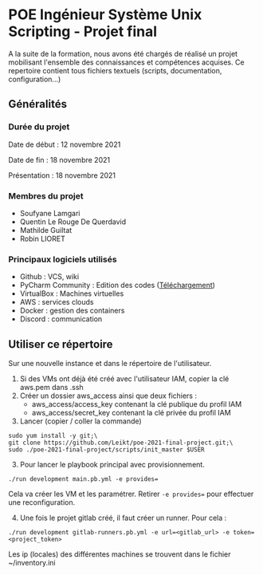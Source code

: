 # POE Ingénieur Système Unix Scripting - Projet final
A la suite de la formation, nous avons été chargés de réalisé un projet mobilisant l'ensemble des connaissances et compétences acquises. Ce repertoire contient tous fichiers textuels (scripts, documentation, configuration...)
## Généralités
### Durée du projet
Date de début : 12 novembre 2021

Date de fin : 18 novembre 2021

Présentation : 18 novembre 2021
### Membres du projet
* Soufyane Lamgari
* Quentin Le Rouge De Querdavid
* Mathilde Guiltat
* Robin LIORET
### Principaux logiciels utilisés
* Github : VCS, wiki
* PyCharm Community : Edition des codes ([Téléchargement](https://www.jetbrains.com/fr-fr/pycharm/download/))
* VirtualBox : Machines virtuelles
* AWS : services clouds
* Docker : gestion des containers
* Discord : communication
## Utiliser ce répertoire
Sur une nouvelle instance et dans le répertoire de l'utilisateur.
1. Si des VMs ont déjà été créé avec l'utilisateur IAM, copier la clé aws.pem dans .ssh
2. Créer un dossier aws_access ainsi que deux fichiers :
   - aws_access/access_key contenant la clé publique du profil IAM
   - aws_access/secret_key contenant la clé privée du profil IAM
3. Lancer (copier / coller la commande)
```shell
sudo yum install -y git;\
git clone https://github.com/Leikt/poe-2021-final-project.git;\
sudo ./poe-2021-final-project/scripts/init_master $USER
```
3. Pour lancer le playbook principal avec provisionnement.
````shell
./run development main.pb.yml -e provides=
````
Cela va créer les VM et les paramétrer. Retirer `-e provides=` pour effectuer une reconfiguration.

4. Une fois le projet gitlab créé, il faut créer un runner. Pour cela :
````shell
./run development gitlab-runners.pb.yml -e url=<gitlab_url> -e token=<project_token>
````

Les ip (locales) des différentes machines se trouvent dans le fichier ~/inventory.ini
